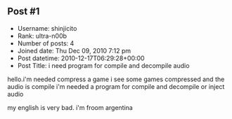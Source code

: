 ## Post #1
- Username: shinjicito
- Rank: ultra-n00b
- Number of posts: 4
- Joined date: Thu Dec 09, 2010 7:12 pm
- Post datetime: 2010-12-17T06:29:28+00:00
- Post Title: i need program for compile and decompile audio

hello.i'm needed compress a game 
i see some games compressed and the audio is compile
i'm needed a program for compile and decompile or inject audio

my english is very bad.
i'm froom argentina
